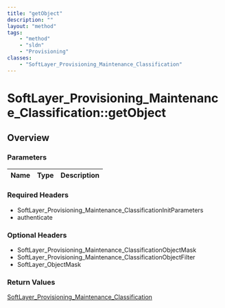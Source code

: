 ```yaml
---
title: "getObject"
description: ""
layout: "method"
tags:
    - "method"
    - "sldn"
    - "Provisioning"
classes:
    - "SoftLayer_Provisioning_Maintenance_Classification"
---
```

# SoftLayer_Provisioning_Maintenance_Classification::getObject
## Overview 


### Parameters 
|Name | Type | Description |
| --- | --- | --- |


### Required Headers
* SoftLayer_Provisioning_Maintenance_ClassificationInitParameters
* authenticate

### Optional Headers
* SoftLayer_Provisioning_Maintenance_ClassificationObjectMask
* SoftLayer_Provisioning_Maintenance_ClassificationObjectFilter
* SoftLayer_ObjectMask

### Return Values
<a href='/reference/datatypes/SoftLayer_Provisioning_Maintenance_Classification'>SoftLayer_Provisioning_Maintenance_Classification </a>

